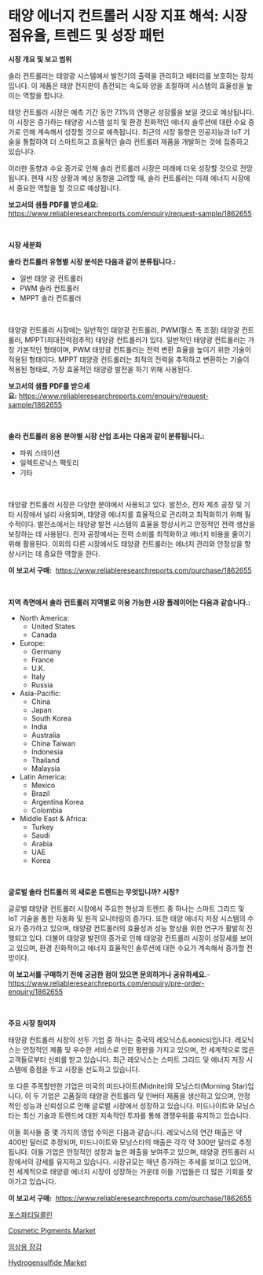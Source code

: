 <p><h1>태양 에너지 컨트롤러 시장 지표 해석: 시장 점유율, 트렌드 및 성장 패턴</h1></p><p><strong>시장 개요 및 보고 범위</strong></p>
<p><p>솔라 컨트롤러는 태양광 시스템에서 발전기의 출력을 관리하고 배터리를 보호하는 장치입니다. 이 제품은 태양 전지판이 충전되는 속도와 양을 조절하여 시스템의 효율성을 높이는 역할을 합니다.</p><p>태양 컨트롤러 시장은 예측 기간 동안 7.1%의 연평균 성장률을 보일 것으로 예상됩니다. 이 시장은 증가하는 태양광 시스템 설치 및 환경 친화적인 에너지 솔루션에 대한 수요 증가로 인해 계속해서 성장할 것으로 예측됩니다. 최근의 시장 동향은 인공지능과 IoT 기술을 통합하여 더 스마트하고 효율적인 솔라 컨트롤러 제품을 개발하는 것에 집중하고 있습니다.</p><p>이러한 동향과 수요 증가로 인해 솔라 컨트롤러 시장은 미래에 더욱 성장할 것으로 전망됩니다. 현재 시장 상황과 예상 동향을 고려할 때, 솔라 컨트롤러는 미래 에너지 시장에서 중요한 역할을 할 것으로 예상됩니다.</p></p>
<p><strong>보고서의 샘플 PDF를 받으세요:</strong> <a href="https://www.reliableresearchreports.com/enquiry/request-sample/1862655">https://www.reliableresearchreports.com/enquiry/request-sample/1862655</a></p>
<p>&nbsp;</p>
<p><strong>시장 세분화</strong></p>
<p><strong>솔라 컨트롤러 유형별 시장 분석은 다음과 같이 분류됩니다.:</strong></p>
<p><ul><li>일반 태양 광 컨트롤러</li><li>PWM 솔라 컨트롤러</li><li>MPPT 솔라 컨트롤러</li></ul></p>
<p>&nbsp;</p>
<p><p>태양광 컨트롤러 시장에는 일반적인 태양광 컨트롤러, PWM(펄스 폭 조정) 태양광 컨트롤러, MPPT(최대전력점추적) 태양광 컨트롤러가 있다. 일반적인 태양광 컨트롤러는 가장 기본적인 형태이며, PWM 태양광 컨트롤러는 전력 변환 효율을 높이기 위한 기술이 적용된 형태이다. MPPT 태양광 컨트롤러는 최적의 전력을 추적하고 변환하는 기술이 적용된 형태로, 가장 효율적인 태양광 발전을 하기 위해 사용된다.</p></p>
<p><strong>보고서의 샘플 PDF를 받으세요:</strong>&nbsp;<a href="https://www.reliableresearchreports.com/enquiry/request-sample/1862655">https://www.reliableresearchreports.com/enquiry/request-sample/1862655</a></p>
<p>&nbsp;</p>
<p><strong> 솔라 컨트롤러 응용 분야별 시장 산업 조사는 다음과 같이 분류됩니다.:</strong></p>
<p><ul><li>파워 스테이션</li><li>일렉트로닉스 팩토리</li><li>기타</li></ul></p>
<p>&nbsp;</p>
<p><p>태양광 컨트롤러 시장은 다양한 분야에서 사용되고 있다. 발전소, 전자 제조 공장 및 기타 시장에서 널리 사용되며, 태양광 에너지를 효율적으로 관리하고 최적화하기 위해 필수적이다. 발전소에서는 태양광 발전 시스템의 효율을 향상시키고 안정적인 전력 생산을 보장하는 데 사용된다. 전자 공장에서는 전력 소비를 최적화하고 에너지 비용을 줄이기 위해 활용된다. 이외의 다른 시장에서도 태양광 컨트롤러는 에너지 관리와 안정성을 향상시키는 데 중요한 역할을 한다.</p></p>
<p><strong>이 보고서 구매:</strong>&nbsp; <a href="https://www.reliableresearchreports.com/purchase/1862655">https://www.reliableresearchreports.com/purchase/1862655</a></p>
<p>&nbsp;</p>
<p><strong>지역 측면에서 솔라 컨트롤러 지역별로 이용 가능한 시장 플레이어는 다음과 같습니다.:</strong></p>
<p><ul>
    <li>
        North America:
        <ul>
            <li>United States</li>
            <li>Canada</li>
        </ul>
    </li>
    <li>
        Europe:
        <ul>
            <li>Germany</li>
            <li>France</li>
            <li>U.K.</li>
            <li>Italy</li>
            <li>Russia</li>
        </ul>
    </li>
    <li>
        Asia-Pacific:
        <ul>
            <li>China</li>
            <li>Japan</li>
            <li>South Korea</li>
            <li>India</li>
            <li>Australia</li>
            <li>China Taiwan</li>
            <li>Indonesia</li>
            <li>Thailand</li>
            <li>Malaysia</li>
        </ul>
    </li>
    <li>
        Latin America:
        <ul>
            <li>Mexico</li>
            <li>Brazil</li>
            <li>Argentina Korea</li>
            <li>Colombia</li>
        </ul>
    </li>
    <li>
        Middle East & Africa:
        <ul>
            <li>Turkey</li>
            <li>Saudi</li>
            <li>Arabia</li>
            <li>UAE</li>
            <li>Korea</li>
        </ul>
    </li>
    </ul></p>
<p>&nbsp;</p>
<p><strong>글로벌 솔라 컨트롤러 의 새로운 트렌드는 무엇입니까? 시장?</strong></p>
<p><p>글로벌 태양광 컨트롤러 시장에서 주요한 현상과 트렌드 중 하나는 스마트 그리드 및 IoT 기술을 통한 자동화 및 원격 모니터링의 증가다. 또한 태양 에너지 저장 시스템의 수요가 증가하고 있으며, 태양광 컨트롤러의 효율성과 성능 향상을 위한 연구가 활발히 진행되고 있다. 더불어 태양광 발전의 증가로 인해 태양광 컨트롤러 시장이 성장세를 보이고 있으며, 환경 친화적이고 에너지 효율적인 솔루션에 대한 수요가 계속해서 증가할 전망이다.</p></p>
<p><strong>이 보고서를 구매하기 전에 궁금한 점이 있으면 문의하거나 공유하세요.</strong>- <a href="https://www.reliableresearchreports.com/enquiry/pre-order-enquiry/1862655">https://www.reliableresearchreports.com/enquiry/pre-order-enquiry/1862655</a></p>
<p>&nbsp;</p>
<p><strong>주요 시장 참여자</strong></p>
<p><p>태양광 컨트롤러 시장의 선두 기업 중 하나는 중국의 레오닉스(Leonics)입니다. 레오닉스는 안정적인 제품 및 우수한 서비스로 인한 평판을 가지고 있으며, 전 세계적으로 많은 고객들로부터 신뢰를 받고 있습니다. 최근 레오닉스는 스마트 그리드 및 에너지 저장 시스템에 중점을 두고 시장을 선도하고 있습니다.</p><p>또 다른 주목할만한 기업은 미국의 미드나이트(Midnite)와 모닝스타(Morning Star)입니다. 이 두 기업은 고품질의 태양광 컨트롤러 및 인버터 제품을 생산하고 있으며, 안정적인 성능과 신뢰성으로 인해 글로벌 시장에서 성장하고 있습니다. 미드나이트와 모닝스타는 최신 기술과 트렌드에 대한 지속적인 투자를 통해 경쟁우위를 유지하고 있습니다.</p><p>이들 회사들 중 몇 가지의 영업 수익은 다음과 같습니다. 레오닉스의 연간 매출은 약 400만 달러로 추정되며, 미드나이트와 모닝스타의 매출은 각각 약 300만 달러로 추정됩니다. 이들 기업은 안정적인 성장과 높은 매출을 보여주고 있으며, 태양광 컨트롤러 시장에서의 강세를 유지하고 있습니다. 시장규모는 매년 증가하는 추세를 보이고 있으며, 전 세계적으로 태양광 에너지 시장이 성장하는 가운데 이들 기업들은 더 많은 기회를 찾아가고 있습니다.</p></p>
<p><strong>이 보고서 구매:</strong>&nbsp;&nbsp;<a href="https://www.reliableresearchreports.com/purchase/1862655">https://www.reliableresearchreports.com/purchase/1862655</a></p>
<p><p><a href="https://medium.com/@fredajerde/%EC%9D%B8%EC%A7%80-%EA%B5%AC%EC%A1%B0%EC%97%90-%EB%8C%80%ED%95%9C-%EC%8B%9C%EC%9E%A5-%EC%A1%B0%EC%82%AC-%EB%B3%B4%EA%B3%A0%EC%84%9C-%EC%97%AD%EC%82%AC-%EB%B0%8F-2031%EB%85%84%EB%B6%80%ED%84%B0-2031%EB%85%84%EA%B9%8C%EC%A7%80%EC%9D%98-%EC%98%88%EC%B8%A1-cce3ffe67446">포스파티딜콜린</a></p><p><a href="https://github.com/shotows/Market-Research-Report-List-1/blob/main/cosmetic-pigments-market.md">Cosmetic Pigments Market</a></p><p><a href="https://medium.com/@christianlarkinus/%EC%9E%84%EC%83%81-%EC%9E%A5%EA%B0%91-%EC%8B%9C%EC%9E%A5-%EA%B7%9C%EB%AA%A8-cagr-%EB%8F%99%ED%96%A5-2024-2030-a0aba696f142">임상용 장갑</a></p><p><a href="https://github.com/Sinjinluong3e0awx2m195k76/Market-Research-Report-List-1/blob/main/hydrogensulfide-market.md">Hydrogensulfide Market</a></p></p>

